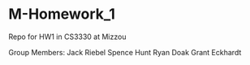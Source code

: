 # M-Homework_1
Repo for HW1 in CS3330 at Mizzou

Group Members:
Jack Riebel
Spence Hunt
Ryan Doak
Grant Eckhardt

